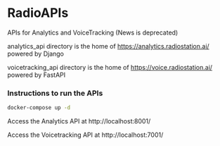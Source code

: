 # RadioAPIs

APIs for Analytics and VoiceTracking (News is deprecated)

analytics_api directory is the home of
https://analytics.radiostation.ai/
powered by Django

voicetracking_api directory is the home of
https://voice.radiostation.ai/
powered by FastAPI

### Instructions to run the APIs

```bash
docker-compose up -d
```

Access the Analytics API at http://localhost:8001/

Access the Voicetracking API at http://localhost:7001/
